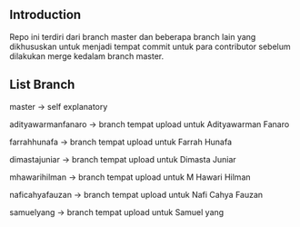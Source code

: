 Introduction
---------------------------------------

Repo ini terdiri dari branch master dan beberapa branch lain yang dikhususkan untuk menjadi tempat commit untuk para contributor sebelum dilakukan merge kedalam branch master.

List Branch
---------------------------------------

master              -> self explanatory

adityawarmanfanaro  -> branch tempat upload untuk Adityawarman Fanaro

farrahhunafa        -> branch tempat upload untuk Farrah Hunafa

dimastajuniar       -> branch tempat upload untuk Dimasta Juniar

mhawarihilman       -> branch tempat upload untuk M Hawari Hilman

naficahyafauzan     -> branch tempat upload untuk Nafi Cahya Fauzan

samuelyang          -> branch tempat upload untuk Samuel yang